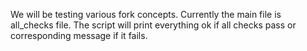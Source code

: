 We will be testing various fork concepts.
Currently the main file is all_checks file.
The script will print everything ok if all checks pass or corresponding message if it fails. 